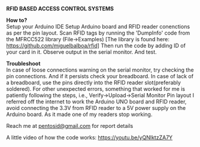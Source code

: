 **RFID BASED ACCESS CONTROL SYSTEMS**

**How to?**\
  Setup your Arduino IDE
  Setup Arduino board and RFID reader conenctions as per the pin layout.
  Scan RFID tags by running the 'DumpInfo' code from the MFRCC522 library (File->Examples)
  [The library is found here: https://github.com/miguelbalboa/rfid]
  Then run the code by adding ID of your card in it.
  Observe output in the serial monitor.
  And test.

**Troubleshoot**\
  In case of loose connections warning on the serial monitor, try checking the pin connections. And if it persists check your breadboard.
  In case of lack of a breadboard, use the pins directly into the RFID reader slot(preferably soldered).
  For other unexpected errors, something that worked for me is patiently following the steps, i.e., Verify->Upload->Serial Monitor
  Pin layout I referred off the internet to work the Arduino UNO board and RFID reader, avoid connecting the 3.3V from RFID reader to a 5V power supply on the Arduino board. As it made one of my readers stop working.

Reach me at pentosid@gmail.com for report details

A little video of how the code works: https://youtu.be/yQNIktzZA7Y
